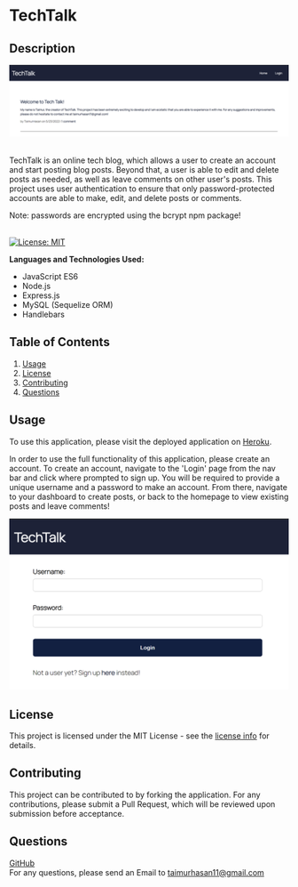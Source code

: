 # TechTalk
## Description
[![Tech Talk Homepage](./assets/images/Screenshot%202022-05-23%20181040.png)](https://techtalkbytaimur.herokuapp.com/)

<br/>
TechTalk is an online tech blog, which allows a user to create an account and start posting blog posts. Beyond that, a user is able to edit and delete posts as needed, as well as leave comments on other user's posts. This project uses user authentication to ensure that only password-protected accounts are able to make, edit, and delete posts or comments. <br/>

Note: passwords are encrypted using the bcrypt npm package!
<br/>
<br/>

[![License: MIT](https://img.shields.io/badge/License-MIT-yellow.svg)](https://opensource.org/licenses/MIT)

**Languages and Technologies Used:** 
- JavaScript ES6
- Node.js
- Express.js
- MySQL (Sequelize ORM)
- Handlebars

## Table of Contents

1. [ Usage ](#usage)
2. [ License ](#license)
3. [ Contributing ](#contributing)
4. [ Questions ](#questions)


<a name="usage"></a>

## Usage
To use this application, please visit the deployed application on [Heroku](https://techtalkbytaimur.herokuapp.com/). <br/>

In order to use the full functionality of this application, please create an account. To create an account, navigate to the 'Login' page from the nav bar and click where prompted to sign up. You will be required to provide a unique username and a password to make an account. From there, navigate to your dashboard to create posts, or back to the homepage to view existing posts and leave comments!

![Tech Talk Login Page](./assets/images/Screenshot%202022-05-23%20180844.png)


<a name="license"></a>
## License
This project is licensed under the MIT License - see the [license info](https://opensource.org/licenses/MIT) for details.


<a name="contributing"></a>

## Contributing

This project can be contributed to by forking the application. For any contributions, please submit a Pull Request, which will be reviewed upon submission before acceptance.

<a name="questions"></a>

## Questions

[GitHub](https://github.com/TaimurHasan) <br/>
For any questions, please send an Email to [taimurhasan11@gmail.com](mailto:taimurhasan11@gmail.com)
